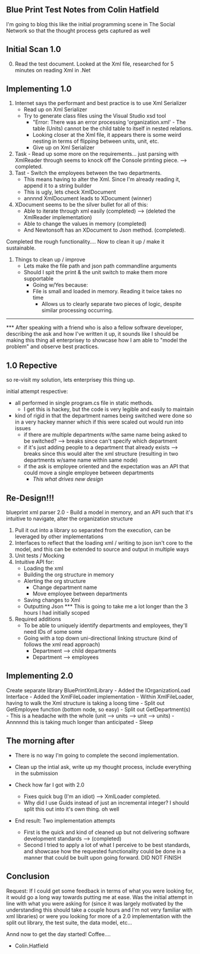 Blue Print Test Notes from Colin Hatfield
--------------------------------------------------------------------------------------------------------------------------

I'm going to blog this like the initial programming scene in The Social Network so that the thought process gets captured as well

Initial Scan 1.0
--------------------------------------------------------------------------------------------------------------------------
0. Read the test document. Looked at the Xml file, researched for 5 minutes on reading Xml in .Net

Implementing 1.0
--------------------------------------------------------------------------------------------------------------------------
1. Internet says the performant and best practice is to use Xml Serializer
    - Read up on Xml Serializer
    - Try to generate class files using the Visual Studio xsd tool
       - "Error: There was an error processing 'organization.xml' - The table (Units) cannot be the child table to itself in nested relations.
       - Looking closer at the Xml file, it appears there is some weird nesting in terms of flipping between units, unit, etc.
       - Give up on Xml Serializer
2. Task - Read up some more on the requirements...  just parsing with XmlReader through seems to knock off the Console printing piece. --> completed.
3. Tast - Switch the employees between the two departments.
    - This means having to alter the Xml. Since I'm already reading it, append it to a string builder
    - This is ugly, lets check XmlDocument
    - annnnd XmlDocument leads to XDocument (winner)
4. XDocument seems to be the silver bullet for all of this:
    - Able to iterate through xml easily (completed) --> (deleted the XmlReader implementation)
    - Able to change the values in memory (completed)
    - And Newtonsoft has an XDocument to Json method. (completed).

Completed the rough functionality....  Now to clean it up / make it sustainable.
1. Things to clean up / improve
    - Lets make the file path and json path commandline arguments
    - Should I spit the print & the unit switch to make them more supportable
        - Going w/Yes because:
        - File is small and loaded in memory. Reading it twice takes no time
            - Allows us to clearly separate two pieces of logic, despite similar processing occurring.

--------------------------------------------------------------------------------------------------------------------------
*** After speaking with a friend who is also a fellow software developer, describing the ask and how I've written it up, it
sounds like I should be making this thing all enterprisey to showcase how I am able to "model the problem" and observe best practices.

1.0 Repective
--------------------------------------------------------------------------------------------------------------------------
so re-visit my solution, lets enterprisey this thing up.

initial attempt respective: 
- all performed in single program.cs file in static methods.
   - I get this is hackey, but the code is very legible and easily to maintain
- kind of rigid in that the department names being switched were done so in a very hackey manner which if this were scaled out would run into issues
    - if there are multiple departments w/the same name being asked to be switched? --> breaks since can't specify which department
    - if it's just adding people to a department that already exists --> breaks since this would alter the xml structure (resulting in two departments w/same name within same node)
    - if the ask is employee oriented and the expectation was an API that could move a single employee between departments
        - *This what drives new design*

Re-Design!!!
--------------------------------------------------------------------------------------------------------------------------
blueprint xml parser 2.0 - Build a model in memory, and an API such that it's intuitive to navigate, alter the organization structure
1. Pull it out into a library so separated from the execution, can be leveraged by other implementations
2. Interfaces to reflect that the loading xml / writing to json isn't core to the model, and this can be extended to source and output in multiple ways
3. Unit tests / Mocking
4. Intuitive API for:
    - Loading the xml
    - Building the org structure in memory
    - Alerting the org structure
        - Change department name
        - Move employee between departments
    - Saving changes to Xml
    - Outputting Json
*** This is going to take me a lot longer than the 3 hours I had initially scoped
5. Required additions
    - To be able to uniquely identify departments and employees, they'll need IDs of some some
    - Going with a top down uni-directional linking structure (kind of follows the xml read approach)
        - Department --> child departments
        - Department --> employees

Implementing 2.0
--------------------------------------------------------------------------------------------------------------------------
Create separate library BluePrintXmlLibrary
    - Added the IOrganizationLoad Interface
    - Added the XmlFileLoader implementation
    - Within XmlFileLoader, having to walk the Xml structure is taking a loong time
        - Split out GetEmployee function (bottom node, so easy)
        - Split out GetDepartment(s)
            - This is a headache with the whole (unit --> units --> unit --> units)
    - Annnnnd this is taking much longer than anticipated
    - Sleep

The morning after
--------------------------------------------------------------------------------------------------------------------------
- There is no way I'm going to complete the second implementation.
- Clean up the intial ask, write up my thought process, include everything in the submission
- Check how far I got with 2.0
    - Fixes quick bug (I'm an idiot) --> XmlLoader completed.
    - Why did I use Guids instead of just an incremental integer? I should split this out into it's own thing. oh well

- End result: Two implementation attempts
    - First is the quick and kind of cleaned up but not delivering software development standards --> (completed)
    - Second I tried to apply a lot of what I perceive to be best standards, and showcase how the requested functionality could be done in a manner
            that could be built upon going forward. DID NOT FINISH

Conclusion
--------------------------------------------------------------------------------------------------------------------------
Request: If I could get some feedback in terms of what you were looking for, it would go a long way towards putting me at ease. Was the initial attempt in
line with what you were asking for (since it was largely motivated by the understanding this should take a couple hours and I'm not very familiar with xml libraries)
or were you looking for more of a 2.0 implementation with the split out library, the test suite, the data model, etc...

Annd now to get the day started! Coffee....

- Colin.Hatfield
    
